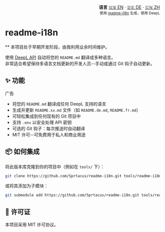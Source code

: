 <!-- readme-i18n start -->
<p align="right">
  <strong>语言</strong> <a href="../README.md">🇬🇧 EN</a> ·
  <a href="README.DE.md">🇩🇪 DE</a> ·
  <a href="README.ZH.md">🇨🇳 ZH</a><br>
  <sub>使用 <a href="https://github.com/Sprtacus/readme-i18n/">readme-i18n</a> 生成，使用 DeepL</sub>
</p>
<!-- readme-i18n end -->

# readme-i18n

** 本项目处于早期开发阶段，由我利用业余时间维护。

使用 [DeepL API](https://www.deepl.com/docs-api/) 自动将您的 `README.md` 翻译成多种语言。  
非常适合希望保持多语言文档更新的开发人员--手动或通过 Git 钩子自动更新。

## ✨ 功能
广告
- 将您的 `README.md` 翻译成任何 DeepL 支持的语言
- 生成并更新 `README.xx.md` 文件（如 `README.de.md`, `README.fr.md`）
- 可轻松集成到任何现有的 Git 项目中
- 支持 `.env` 以安全处理 API 密钥
- 可选的 Git 钩子：每次推送时自动翻译
- MIT 许可--可免费用于私人和商业用途

## 📦 如何集成

将此版本库克隆到你的项目中（例如在 `tools/` 下）：

```bash
git clone https://github.com/Sprtacus/readme-i18n.git tools/readme-i18n
```
或将其添加为子模块：
```bash
git submodule add https://github.com/Sprtacus/readme-i18n.git tools/readme-i18n
```

## 📄 许可证

本项目采用 MIT 许可协议。
